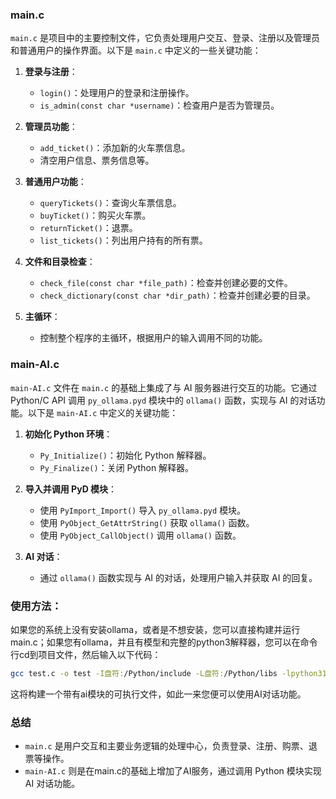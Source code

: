 ### main.c

`main.c` 是项目中的主要控制文件，它负责处理用户交互、登录、注册以及管理员和普通用户的操作界面。以下是 `main.c` 中定义的一些关键功能：

1. **登录与注册**：
   
   - `login()`：处理用户的登录和注册操作。
   - `is_admin(const char *username)`：检查用户是否为管理员。

2. **管理员功能**：
   
   - `add_ticket()`：添加新的火车票信息。
   - 清空用户信息、票务信息等。

3. **普通用户功能**：
   
   - `queryTickets()`：查询火车票信息。
   - `buyTicket()`：购买火车票。
   - `returnTicket()`：退票。
   - `list_tickets()`：列出用户持有的所有票。

4. **文件和目录检查**：
   
   - `check_file(const char *file_path)`：检查并创建必要的文件。
   - `check_dictionary(const char *dir_path)`：检查并创建必要的目录。

5. **主循环**：
   
   - 控制整个程序的主循环，根据用户的输入调用不同的功能。

### main-AI.c

`main-AI.c` 文件在 `main.c` 的基础上集成了与 AI 服务器进行交互的功能。它通过 Python/C API 调用 `py_ollama.pyd` 模块中的 `ollama()` 函数，实现与 AI 的对话功能。以下是 `main-AI.c` 中定义的关键功能：

1. **初始化 Python 环境**：
   
   - `Py_Initialize()`：初始化 Python 解释器。
   - `Py_Finalize()`：关闭 Python 解释器。

2. **导入并调用 PyD 模块**：
   
   - 使用 `PyImport_Import()` 导入 `py_ollama.pyd` 模块。
   - 使用 `PyObject_GetAttrString()` 获取 `ollama()` 函数。
   - 使用 `PyObject_CallObject()` 调用 `ollama()` 函数。

3. **AI 对话**：
   
   - 通过 `ollama()` 函数实现与 AI 的对话，处理用户输入并获取 AI 的回复。

### 使用方法：

如果您的系统上没有安装ollama，或者是不想安装，您可以直接构建并运行main.c；如果您有ollama，并且有模型和完整的python3解释器，您可以在命令行cd到项目文件，然后输入以下代码：

```bash
gcc test.c -o test -I盘符:/Python/include -L盘符:/Python/libs -lpython313(请修改成你的python版本) -L项目地址 py_ollama.cp313-win_amd64.pyd
```

这将构建一个带有ai模块的可执行文件，如此一来您便可以使用AI对话功能。

### 总结

- `main.c` 是用户交互和主要业务逻辑的处理中心，负责登录、注册、购票、退票等操作。
- `main-AI.c` 则是在main.c的基础上增加了AI服务，通过调用 Python 模块实现 AI 对话功能。
